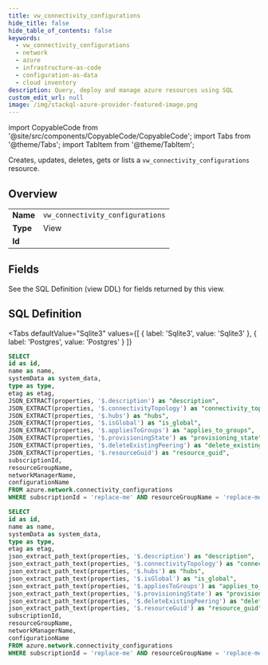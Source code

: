 ```yaml
--- 
title: vw_connectivity_configurations
hide_title: false
hide_table_of_contents: false
keywords:
  - vw_connectivity_configurations
  - network
  - azure
  - infrastructure-as-code
  - configuration-as-data
  - cloud inventory
description: Query, deploy and manage azure resources using SQL
custom_edit_url: null
image: /img/stackql-azure-provider-featured-image.png
---
```


import CopyableCode from '@site/src/components/CopyableCode/CopyableCode';
import Tabs from '@theme/Tabs';
import TabItem from '@theme/TabItem';

Creates, updates, deletes, gets or lists a <code>vw_connectivity_configurations</code> resource.

## Overview
<table><tbody>
<tr><td><b>Name</b></td><td><code>vw_connectivity_configurations</code></td></tr>
<tr><td><b>Type</b></td><td>View</td></tr>
<tr><td><b>Id</b></td><td><CopyableCode code="azure.network.vw_connectivity_configurations" /></td></tr>
</tbody></table>

## Fields

See the SQL Definition (view DDL) for fields returned by this view.

## SQL Definition

<Tabs
defaultValue="Sqlite3"
values={[
{ label: 'Sqlite3', value: 'Sqlite3' },
{ label: 'Postgres', value: 'Postgres' }
]}
>
<TabItem value="Sqlite3">

```sql
SELECT
id as id,
name as name,
systemData as system_data,
type as type,
etag as etag,
JSON_EXTRACT(properties, '$.description') as "description",
JSON_EXTRACT(properties, '$.connectivityTopology') as "connectivity_topology",
JSON_EXTRACT(properties, '$.hubs') as "hubs",
JSON_EXTRACT(properties, '$.isGlobal') as "is_global",
JSON_EXTRACT(properties, '$.appliesToGroups') as "applies_to_groups",
JSON_EXTRACT(properties, '$.provisioningState') as "provisioning_state",
JSON_EXTRACT(properties, '$.deleteExistingPeering') as "delete_existing_peering",
JSON_EXTRACT(properties, '$.resourceGuid') as "resource_guid",
subscriptionId,
resourceGroupName,
networkManagerName,
configurationName
FROM azure.network.connectivity_configurations
WHERE subscriptionId = 'replace-me' AND resourceGroupName = 'replace-me' AND networkManagerName = 'replace-me';
```

</TabItem>
<TabItem value="Postgres">

```sql
SELECT
id as id,
name as name,
systemData as system_data,
type as type,
etag as etag,
json_extract_path_text(properties, '$.description') as "description",
json_extract_path_text(properties, '$.connectivityTopology') as "connectivity_topology",
json_extract_path_text(properties, '$.hubs') as "hubs",
json_extract_path_text(properties, '$.isGlobal') as "is_global",
json_extract_path_text(properties, '$.appliesToGroups') as "applies_to_groups",
json_extract_path_text(properties, '$.provisioningState') as "provisioning_state",
json_extract_path_text(properties, '$.deleteExistingPeering') as "delete_existing_peering",
json_extract_path_text(properties, '$.resourceGuid') as "resource_guid",
subscriptionId,
resourceGroupName,
networkManagerName,
configurationName
FROM azure.network.connectivity_configurations
WHERE subscriptionId = 'replace-me' AND resourceGroupName = 'replace-me' AND networkManagerName = 'replace-me';
```

</TabItem>
</Tabs>
